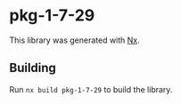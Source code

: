 # pkg-1-7-29

This library was generated with [Nx](https://nx.dev).

## Building

Run `nx build pkg-1-7-29` to build the library.
